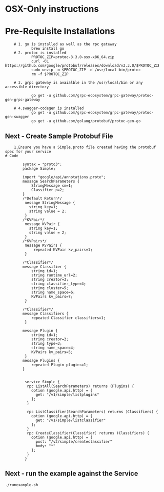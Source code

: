 # OSX-Only instructions
# Pre-Requisite Installations 
        # 1. go is installed as well as the rpc gateway
                brew install go
        # 2. protoc is installed
                PROTOC_ZIP=protoc-3.3.0-osx-x86_64.zip
                curl -OL https://github.com/google/protobuf/releases/download/v3.3.0/$PROTOC_ZIP
                sudo unzip -o $PROTOC_ZIP -d /usr/local bin/protoc
                rm -f $PROTOC_ZIP
    
        # 3. grpc gateway is avaialble in the /usr/local/bin or any accessible directory
    
                go get -u github.com/grpc-ecosystem/grpc-gateway/protoc-gen-grpc-gateway
    
        # 4.swagger-codegen is installed
                go get -u github.com/grpc-ecosystem/grpc-gateway/protoc-gen-swagger
                go get -u github.com/golang/protobuf/protoc-gen-go
    
    
## Next -  Create Sample Protobuf File
    
        1.Ensure you have a Simple.proto file created having the protobuf spec for your service
    # Code 
    
            syntax = "proto3";
            package Simple;
            
            import "google/api/annotations.proto";
            message SearchParameters {
                StringMessage sm=1;
                Classifier p=2;
            }
            /*Default Return*/
             message StringMessage {
               string key=1;
               string value = 2;
             }
            /*KVPair*/
             message KVPair {
               string key=1;
               string value = 2;
             }
            /*KVPairs*/
             message KVPairs {
                 repeated KVPair kv_pairs=1;
             }
            
            /*Classifier*/
            message Classifier {
                string id=1;
                string runtime_url=2;
                string creator=3;
                string classifier_type=4;
                string cluster=5;
                string name_space=6;
                KVPairs kv_pairs=7;
             }
            
            /*Classifier*/
            message Classifiers {
                repeated Classifier classifiers=1;
             }
            
            message Plugin {
                string id=1;
                string creator=2;
                string type=3;
                string name_space=4;
                KVPairs kv_pairs=5;
             }
            message Plugins {
                repeated Plugin plugins=1;
            }
            
            
             service Simple {
              rpc ListAll(SearchParameters) returns (Plugins) {
                option (google.api.http) = {
                  get: "/v1/simple/listplugins"
                };
              }
            
              rpc ListClassifier(SearchParameters) returns (Classifiers) {
                option (google.api.http) = {
                  get: "/v1/simple/listclassifier"
                };
              }
              rpc CreateClassifier(Classifier) returns (Classifiers) {
                option (google.api.http) = {
                  post: "/v2/simple/createclassifier"
                  body: "*"
                };
              }
             }
    
## Next - run the example against the Service
    ./runexample.sh